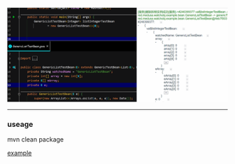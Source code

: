 ![](img/img.gif)

---

### useage
mvn clean package

[example](./src/main/java/red/medusa/watchobj/example/ExampleTest.java)

